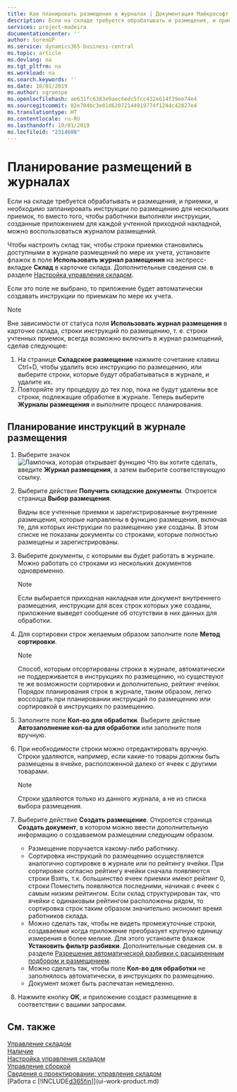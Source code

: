 ```yaml
---
title: Как планировать размещения в журналах | Документация Майкрософт
description: Если на складе требуется обрабатывать и размещения, и приемки, и необходимо запланировать инструкции по размещению для нескольких приемок, то вместо того, чтобы работники выполняли инструкции, созданные приложением для каждой учтенной приходной накладной, можно воспользоваться журналом размещений.
services: project-madeira
documentationcenter: ''
author: SorenGP
ms.service: dynamics365-business-central
ms.topic: article
ms.devlang: na
ms.tgt_pltfrm: na
ms.workload: na
ms.search.keywords: ''
ms.date: 10/01/2019
ms.author: sgroespe
ms.openlocfilehash: ae631fc6383e9aec6edc5fcc432e614f39ee74e4
ms.sourcegitcommit: 02e704bc3e01d62072144919774f1244c42827e4
ms.translationtype: HT
ms.contentlocale: ru-RU
ms.lasthandoff: 10/01/2019
ms.locfileid: "2314608"
---
```

# <a name="plan-put-aways-in-worksheets"></a>Планирование размещений в журналах
Если на складе требуется обрабатывать и размещения, и приемки, и необходимо запланировать инструкции по размещению для нескольких приемок, то вместо того, чтобы работники выполняли инструкции, созданные приложением для каждой учтенной приходной накладной, можно воспользоваться журналом размещений.  

Чтобы настроить склад так, чтобы строки приемки становились доступными в журнале размещений по мере их учета, установите флажок в поле **Использовать журнал размещения** на экспресс-вкладке **Склад** в карточке склада. Дополнительные сведения см. в разделе [Настройка управления складом](warehouse-setup-warehouse.md).  

Если это поле не выбрано, то приложение будет автоматически создавать инструкции по приемкам по мере их учета.  

> [!NOTE]  
>  Вне зависимости от статуса поля **Использовать журнал размещения** в карточке склада, строки инструкций по размещению, т. е. строки учтенных приемок, всегда возможно включить в журнал размещений, сделав следующее:  
>   
>  1.  На странице **Складское размещение** нажмите сочетание клавиш Ctrl+D, чтобы удалить всю инструкцию по размещению, или выберите строки, которые будут обрабатываться в журнале, и удалите их.  
> 2.  Повторяйте эту процедуру до тех пор, пока не будут удалены все строки, подлежащие обработке в журнале. Теперь выберите **Журналы размещения** и выполните процесс планирования.  

## <a name="to-plan-instructions-in-the-put-away-worksheet"></a>Планирование инструкций в журнале размещения  
1.  Выберите значок ![Лампочка, которая открывает функцию Что вы хотите сделать](media/ui-search/search_small.png "Что вы хотите сделать"), введите **Журнал размещения**, а затем выберите соответствующую ссылку.  
2.  Выберите действие **Получить складские документы**. Откроется страница **Выбор размещения**.  

    Видны все учтенные приемки и зарегистрированные внутренние размещения, которые направлены в функцию размещения, включая те, для которых инструкции по размещению уже созданы. В этом списке не показаны документы со строками, которые полностью размещены и зарегистрированы.  

3. Выберите документы, с которыми вы будет работать в журнале. Можно работать со строками из нескольких документов одновременно.  

    > [!NOTE]  
    >  Если выбирается приходная накладная или документ внутреннего размещения, инструкции для всех строк которых уже созданы, приложение выведет сообщение об отсутствии в них данных для обработки.  

4. Для сортировки строк желаемым образом заполните поле **Метод сортировки**.  

    > [!NOTE]  
    >  Способ, которым отсортированы строки в журнале, автоматически не поддерживается в инструкциях по размещению, но существуют те же возможности сортировки и дополнительно, рейтинг ячейки. Порядок планирования строк в журнале, таким образом, легко воссоздать при планировании инструкций по размещению или сортировкой в инструкциях по размещению.  

5.  Заполните поле **Кол-во для обработки**. Выберите действие **Автозаполнение кол-ва для обработки** или заполните поля вручную.  
6.  При необходимости строки можно отредактировать вручную. Строки удаляются, например, если какие-то товары должны быть размещены в ячейке, расположенной далеко от ячеек с другими товарами.  

    > [!NOTE]  
    >  Строки удаляются только из данного журнала, а не из списка выбора размещения.  

7.  Выберите действие **Создать размещение**. Откроется страница **Создать документ**, в котором можно ввести дополнительную информацию о создаваемом размещении следующим образом.  

    -   Размещение поручается какому-либо работнику.  
    -   Сортировка инструкций по размещению осуществляется аналогично сортировке в журнале или по рейтингу ячейки. При сортировке согласно рейтингу ячейки сначала появляются строки Взять, т.к. большинство ячеек приемки имеют рейтинг 0, строки Поместить появляются последними, начиная с ячеек с самым низким рейтингом. Если склад структурирован так, что ячейки с одинаковым рейтингом расположены рядом, то сортировка строк таким образом значительно экономит время работников склада.  
    -   Можно сделать так, чтобы не видеть промежуточные строки, создаваемые когда приложение преобразует крупную единицу измерения в более мелкие. Для этого установите флажок **Установить фильтр разбивки**. Дополнительные сведения см. в разделе [Разрешение автоматической разбивки с расширенным подбором и размещением](warehouse-enable-automatic-breaking-bulk-with-directed-put-away-and-pick.md).  
    -   Можно сделать так, чтобы поле **Кол-во для обработки** не заполнялось автоматически, в инструкциях по размещению.  
    -   Документ может быть распечатан немедленно.  

8.  Нажмите кнопку **ОК**, и приложение создаст размещение в соответствии с вашими запросами.  

## <a name="see-also"></a>См. также  
[Управление складом](warehouse-manage-warehouse.md)  
[Наличие](inventory-manage-inventory.md)  
[Настройка управления складом](warehouse-setup-warehouse.md)     
[Управление сборкой](assembly-assemble-items.md)    
[Сведения о проектировании: управление складом](design-details-warehouse-management.md)  
[Работа с [!INCLUDE[d365fin](includes/d365fin_md.md)]](ui-work-product.md)
